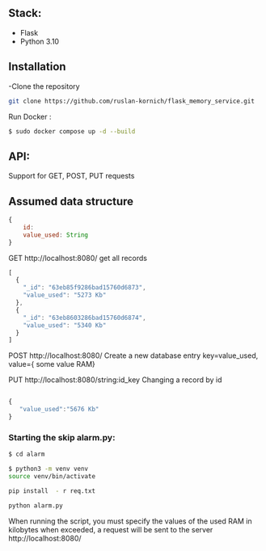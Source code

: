 

## Stack:
- Flask
- Python 3.10

## Installation

-Clone the repository

```bash
git clone https://github.com/ruslan-kornich/flask_memory_service.git
```


Run Docker :

```bash
$ sudo docker compose up -d --build
```

## API:
Support for GET, POST, PUT requests
## Assumed data structure

```jsx
{
	id: 
	value_used: String
}
```

GET http://localhost:8080/ get all records
```jsx
[
  {
    "_id": "63eb85f9286bad15760d6873",
    "value_used": "5273 Kb"
  },
  {
    "_id": "63eb8603286bad15760d6874",
    "value_used": "5340 Kb"
  }
]
```


POST http://localhost:8080/ Create a new database entry
key=value_used, 
value={ some value RAM}

PUT http://localhost:8080/string:id_key Changing a record by id

```jsx

{
   "value_used":"5676 Kb"
}
```




### Starting the skip alarm.py:
```bash
$ cd alarm
```

```bash
$ python3 -m venv venv
source venv/bin/activate
```

```bash
pip install  - r req.txt
```

```bash
python alarm.py
```

When running the script, you must specify the values of the used RAM in kilobytes
when exceeded, a request will be sent to the server http://localhost:8080/






